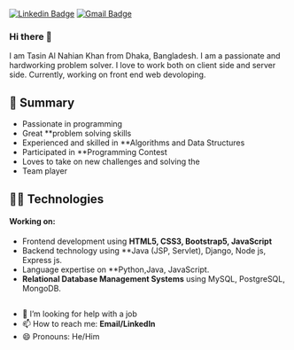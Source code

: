 [![Linkedin Badge](https://img.shields.io/badge/-TasinNahian-blue?style=flat-square&logo=Linkedin&logoColor=white&link=https://www.linkedin.com/in/tasin-nahian-9964bb223/)](https://www.linkedin.com/in/tasin-nahian-9964bb223/)
[![Gmail Badge](https://img.shields.io/badge/-tasin.nahian@gmail.com-c14438?style=flat-square&logo=Gmail&logoColor=white&link=mailto:tasin.nahian@gmail.com)](mailto:tasin.nahian@gmail.com)

### Hi there 👋
I am Tasin Al Nahian Khan from Dhaka, Bangladesh. I am a passionate and hardworking problem solver. I love to work both on client side and server side. Currently, working on front end web devoloping.


## 📝 Summary
- Passionate in programming
- Great **problem solving skills
- Experienced and skilled in **Algorithms and Data Structures
- Participated in **Programming Contest
- Loves to take on new challenges and solving the
- Team player

## 👨‍💻 Technologies
#### Working on:
- Frontend development using **HTML5, CSS3, Bootstrap5, JavaScript**
- Backend technology using **Java (JSP, Servlet),  Django, Node js, Express js.
- Language expertise on **Python,Java, JavaScript.
- **Relational Database Management Systems** using MySQL, PostgreSQL, MongoDB.
##
- 🤔 I’m looking for help with a job
- 📫 How to reach me: **Email/LinkedIn**
- 😄 Pronouns: He/Him
